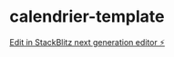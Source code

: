 # calendrier-template

[Edit in StackBlitz next generation editor ⚡️](https://stackblitz.com/~/github.com/nattyraz/calendrier-template)